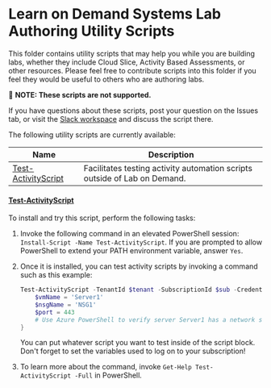 # Learn on Demand Systems Lab Authoring Utility Scripts

This folder contains utility scripts that may help you while you are building labs,
whether they include Cloud Slice, Activity Based Assessments, or other resources.
Please feel free to contribute scripts into this folder if you feel they would be
useful to others who are authoring labs.

:memo: **NOTE: These scripts are not supported.**

If you have questions about these scripts, post your question on the Issues tab, or
visit the [Slack workspace][slack-workspace] and discuss the script there.

[slack-workspace]: https://join.slack.com/t/labauthor/shared_invite/enQtMzg4NDU4MjEzNzYzLTE3YjE3Nzk2NDljMDU3M2Y1MzIzMjUzODA3ZjI5ODRmZTVhOWUxMjllNTU1MGFiOGQ1NjljNDI3YWEwZDAxY2Q

The following utility scripts are currently available:

|Name|Description|
|--|--|
|[Test-ActivityScript](#test-activityscript)|Facilitates testing activity automation scripts outside of Lab on Demand.|

#### [Test-ActivityScript](https://www.powershellgallery.com/packages/Test-ActivityScript/1.0/DisplayScript)

To install and try this script, perform the following tasks:

1. Invoke the following command in an elevated PowerShell session: `Install-Script -Name Test-ActivityScript`. If you are prompted to allow PowerShell to extend your PATH environment variable, answer `Yes`.

1. Once it is installed, you can test activity scripts by invoking a command such as this example:

    ```PowerShell
    Test-ActivityScript -TenantId $tenant -SubscriptionId $sub -Credential $creds -ScriptBlock {
        $vmName = 'Server1'
        $nsgName = 'NSG1'
        $port = 443
        # Use Azure PowerShell to verify server Server1 has a network security group named NSG1 with port 443 allowed
    }
    ```
    
    You can put whatever script you want to test inside of the script block. Don't forget to set the variables used to log on to your subscription!
    
1. To learn more about the command, invoke `Get-Help Test-ActivityScript -Full` in PowerShell.

